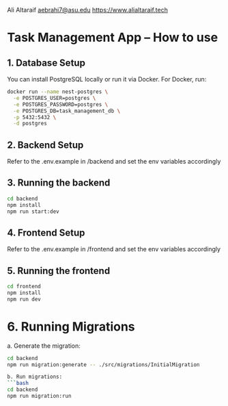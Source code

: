 Ali Altaraif
aebrahi7@asu.edu
https://www.alialtaraif.tech


# Task Management App – How to use

## 1. Database Setup
You can install PostgreSQL locally or run it via Docker. For Docker, run:
```bash
docker run --name nest-postgres \
  -e POSTGRES_USER=postgres \
  -e POSTGRES_PASSWORD=postgres \
  -e POSTGRES_DB=task_management_db \
  -p 5432:5432 \
  -d postgres
```
  
## 2. Backend Setup
Refer to the .env.example in /backend and set the env variables accordingly

## 3. Running the backend
```bash
cd backend
npm install
npm run start:dev
```

## 4. Frontend Setup
Refer to the .env.example in /frontend and set the env variables accordingly

## 5. Running the frontend
```bash
cd frontend
npm install
npm run dev
```

# 6. Running Migrations

  a. Generate the migration:
  ```bash
  cd backend
  npm run migration:generate -- ./src/migrations/InitialMigration

  b. Run migrations:
  ```bash
  cd backend
  npm run migration:run
